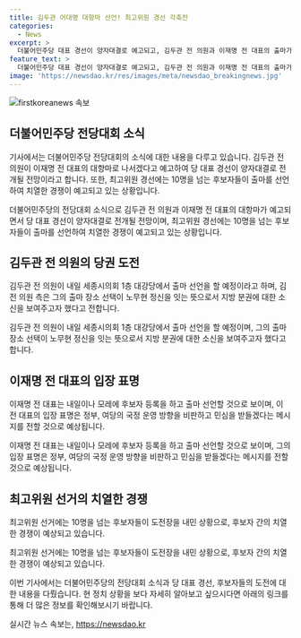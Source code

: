```yaml
---
title: 김두관 어대명 대항마 선언! 최고위원 경선 각축전
categories:
  - News
excerpt: >
  더불어민주당 대표 경선이 양자대결로 예고되고, 김두관 전 의원과 이재명 전 대표의 출마가 예상되는 가운데 최고위원 선거에는 10명 이상의 후보가 선언해 치열한 경쟁이 예고되고 있습니다. 김두관 전 의원은 내일 세종시의회에서 공식적으로 출마선언할 예정이며, 이재명 전 대표의 출마 여부는 내일이나 모레에 밝혀질 전망입니다. 민주당 당 대표 선거는 2파전으로 치러지며, 후보자 등록이 시작된 상황에서 경쟁이 뜨겁게 전개되고 있습니다. 
feature_text: >
  더불어민주당 대표 경선이 양자대결로 예고되고, 김두관 전 의원과 이재명 전 대표의 출마가 예상되는 가운데 최고위원 선거에는 10명 이상의 후보가 선언해 치열한 경쟁이 예고되고 있습니다. 김두관 전 의원은 내일 세종시의회에서 공식적으로 출마선언할 예정이며, 이재명 전 대표의 출마 여부는 내일이나 모레에 밝혀질 전망입니다. 민주당 당 대표 선거는 2파전으로 치러지며, 후보자 등록이 시작된 상황에서 경쟁이 뜨겁게 전개되고 있습니다. 
image: 'https://newsdao.kr/res/images/meta/newsdao_breakingnews.jpg'
---
```


<p><img src="https://newsdao.kr/res/images/meta/newsdao_breakingnews.jpg" alt="firstkoreanews 속보" /></p>

<h2 data-ke-size="size26">더불어민주당 전당대회 소식</h2>

<p>기사에서는 더불어민주당 전당대회의 소식에 대한 내용을 다루고 있습니다. 김두관 전 의원이 이재명 전 대표의 대항마로 나서겠다고 예고하여 당 대표 경선이 양자대결로 전개될 전망이라고 합니다. 또한, 최고위원 경선에는 10명을 넘는 후보자들이 출마를 선언하여 치열한 경쟁이 예고되고 있는 상황입니다.</p>

<p data-ke-size="size16">더불어민주당의 전당대회 소식으로 김두관 전 의원과 이재명 전 대표의 대항마가 예고되면서 당 대표 경선이 양자대결로 전개될 전망이며, 최고위원 경선에는 10명을 넘는 후보자들이 출마를 선언하여 치열한 경쟁이 예고되고 있는 상황입니다.</p>

<h2 data-ke-size="size26">김두관 전 의원의 당권 도전</h2>

<p>김두관 전 의원이 내일 세종시의회 1층 대강당에서 출마 선언을 할 예정이라고 하며, 김 전 의원 측은 그의 출마 장소 선택이 노무현 정신을 잇는 뜻으로서 지방 분권에 대한 소신을 보여주고자 했다고 전합니다.</p>

<p data-ke-size="size16">김두관 전 의원이 내일 세종시의회 1층 대강당에서 출마 선언을 할 예정이며, 그의 출마 장소 선택이 노무현 정신을 잇는 뜻으로서 지방 분권에 대한 소신을 보여주고자 했다고 합니다.</p>

<h2 data-ke-size="size26">이재명 전 대표의 입장 표명</h2>

<p>이재명 전 대표는 내일이나 모레에 후보자 등록을 하고 출마 선언할 것으로 보이며, 이 전 대표의 입장 표명은 정부, 여당의 국정 운영 방향을 비판하고 민심을 받들겠다는 메시지를 전할 것으로 예상됩니다.</p>

<p data-ke-size="size16">이재명 전 대표는 내일이나 모레에 후보자 등록을 하고 출마 선언할 것으로 보이며, 그의 입장 표명은 정부, 여당의 국정 운영 방향을 비판하고 민심을 받들겠다는 메시지를 전할 것으로 예상됩니다.</p>

<h2 data-ke-size="size26">최고위원 선거의 치열한 경쟁</h2>

<p>최고위원 선거에는 10명을 넘는 후보자들이 도전장을 내민 상황으로, 후보자 간의 치열한 경쟁이 예상되고 있습니다.</p>

<p data-ke-size="size16">최고위원 선거에는 10명을 넘는 후보자들이 도전장을 내민 상황으로, 후보자 간의 치열한 경쟁이 예상되고 있습니다.</p>

<p>이번 기사에서는 더불어민주당의 전당대회 소식과 당 대표 경선, 후보자들의 도전에 대한 내용을 다뤘습니다. 현 정치 상황을 보다 자세히 알아보고 싶으시다면 아래의 링크를 통해 더 많은 정보를 확인해보시기 바랍니다.</p>
실시간 뉴스 속보는, <a href="https://newsdao.kr" rel="dofollow">https://newsdao.kr</a>


